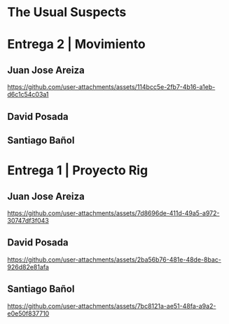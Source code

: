 # The Usual Suspects

# Entrega 2 | Movimiento


## Juan Jose Areiza

https://github.com/user-attachments/assets/114bcc5e-2fb7-4b16-a1eb-d6c1c54c03a1

## David Posada



## Santiago Bañol



# Entrega 1 | Proyecto Rig


## Juan Jose Areiza

https://github.com/user-attachments/assets/7d8696de-411d-49a5-a972-30747df3f043

## David Posada

https://github.com/user-attachments/assets/2ba56b76-481e-48de-8bac-926d82e81afa 

## Santiago Bañol

https://github.com/user-attachments/assets/7bc8121a-ae51-48fa-a9a2-e0e50f837710
